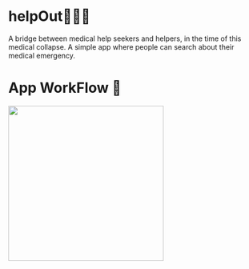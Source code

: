 # helpOut🙋🏻‍♂️

A bridge between medical help seekers and helpers, in the time of this medical collapse.
A simple app where people can search about their medical emergency.

# App WorkFlow 📲
<p>
 <img align="left"  src="https://user-images.githubusercontent.com/67560900/121802795-f2a63080-cc5b-11eb-87f9-a0c23706af4d.mp4" width="310px alt="androidgif">
</p>
